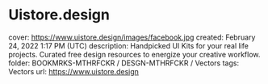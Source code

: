 # Uistore.design

cover: https://www.uistore.design/images/facebook.jpg
created: February 24, 2022 1:17 PM (UTC)
description: Handpicked UI Kits for your real life projects. Curated free design resources to energize your creative workflow.
folder: BOOKMRKS-MTHRFCKR / DESGN-MTHRFCKR / Vectors
tags: Vectors
url: https://www.uistore.design